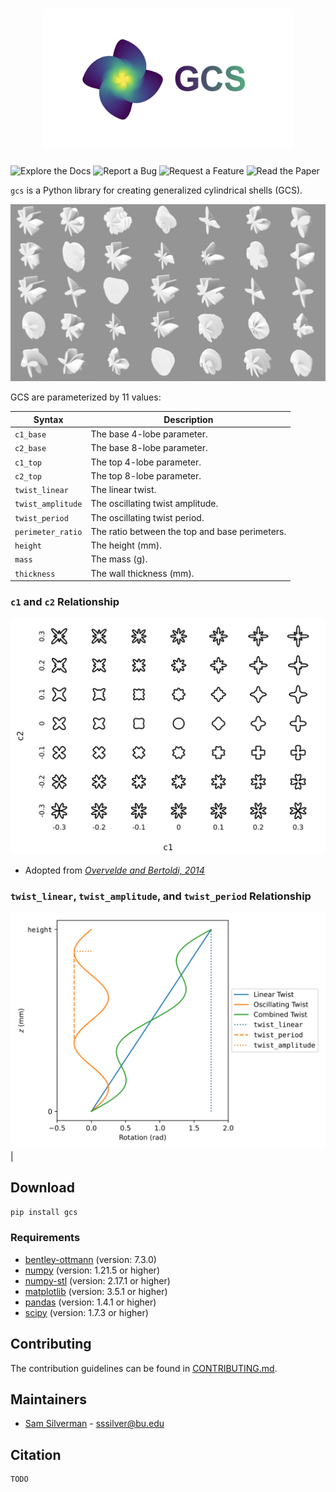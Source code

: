 <h1 align="center">
  <img src="misc/images/logo.jpeg" width="400">
</h1>

![Explore the Docs](https://img.shields.io/static/v1.svg?label=📚&message=Explore%20the%20Docs&color=green)
![Report a Bug](https://img.shields.io/static/v1.svg?label=🐛&message=Report%20a%20Bug&color=green)
![Request a Feature](https://img.shields.io/static/v1.svg?label=💻&message=Request%20a%20Feature&color=green)
![Read the Paper](https://img.shields.io/static/v1.svg?label=DOI&message=TODO&color=blue)

`gcs` is a Python library for creating generalized cylindrical shells (GCS).

![GCS examples](misc/images/examples.jpeg)

GCS are parameterized by 11 values:

| Syntax | Description |
| - | - |
| `c1_base` | The base $4$-lobe parameter. |
| `c2_base` | The base $8$-lobe parameter. |
| `c1_top` | The top $4$-lobe parameter. |
| `c2_top` | The top $8$-lobe parameter. |
| `twist_linear` | The linear twist. |
| `twist_amplitude` | The oscillating twist amplitude. |
| `twist_period` | The oscillating twist period. |
| `perimeter_ratio` | The ratio between the top and base perimeters. |
| `height` | The height (mm). |
| `mass` | The mass (g). |
| `thickness` | The wall thickness (mm). |

### `c1` and `c2` Relationship

![c1 & c2 relationship](misc/images/cs.svg)

* Adopted from [*Overvelde and Bertoldi, 2014*](https://doi.org/10.1016/j.jmps.2013.11.014)

### `twist_linear`, `twist_amplitude`, and `twist_period` Relationship

![twist relationship](misc/images/twist.svg) |

## Download

```bash
pip install gcs
```

### Requirements

* [bentley-ottmann](https://pypi.org/project/bentley-ottmann/) (version: 7.3.0)
* [numpy](https://pypi.org/project/numpy/) (version: 1.21.5 or higher)
* [numpy-stl](https://pypi.org/project/numpy-stl/) (version: 2.17.1 or higher)
* [matplotlib](https://pypi.org/project/matplotlib/) (version: 3.5.1 or higher)
* [pandas](https://pypi.org/project/pandas/) (version: 1.4.1 or higher)
* [scipy](https://pypi.org/project/scipy/) (version: 1.7.3 or higher)

## Contributing

The contribution guidelines can be found in [CONTRIBUTING.md](https://github.com/samsilverman/gcs/CONTRIBUTING.md).

## Maintainers

* [Sam Silverman](https://github.com/samsilverman/) - [sssilver@bu.edu](mailto:sssilver@bu.edu)

## Citation

```text
TODO
```
